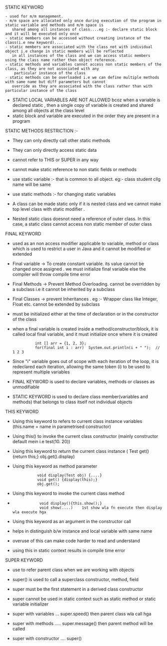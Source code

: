 STATIC KEYWORD

    - used for m/m management. 
    - m/m space are allocated only once during execution of the program in static variable and methods and m/m space is 
       shared among all instances of class....eg :- declare static block and it will be executed only once
    - static members can be accessed without creating instance of the class(i.e new keyword)....
    - static members are associated with the class not with individual object i.e change in static members will be reflected
       in all instances of the class and we can access static members using the class name rather then object reference.
    - static methods and variables cannot access non static members of the class, as they are not associated with any 
        particular instance of the class
    - static methods can be overloaded i.e we can define multiple methods with same name but diff parameters but cannot
       override as they are associated with the class rather than with particular instance of the class

- STATIC LOCAL VARIABLES ARE NOT ALLOWED bcoz when a variable is declared static , then a single copy of variable is created
    and shared among all objects at the class level
- static block and variable are executed in the order they are present in a program

STATIC METHODS RESTRICTION :-
   - They can only directly call other static methods
   - They can only directly access static data
   - cannot refer to THIS or SUPER in any way
   - cannot make static reference to non static fields or methods

- use static variable :- that is common to all object. eg:- class student cllg name will be same
- use static methods :- for changing static variables

- A class can be made static only if it is nested class and we cannot make top level class with static modifier . 
- Nested static class doesnot need a reference of outer class. In this case, a static class cannot access non static member of outer class




FINAL KEYWORD

  - used as an non access modifier applicable to variable, method or class which is used to restrict a user in Java and it
     cannot be modified or extended
  - Final variable -> To create constant variable. its value cannot be changed once assigned . we must initialize final variable else the compiler will throw compile time error
  - Final Methods -> Prevent Method Overloading. cannot be overridden by a subclass i.e it cannot be inherited by a subclass
  - Final Classes -> prevent Inheritances . eg :- Wrapper class like Integer, Float etc. cannot be extended by subclass

  - must be initialized either at the time of declaration or in the constructor of the class
  - when a final variable is created inside a method/constructor/block, it is called local final variable, and it must initialize once where it is created
      
                  int [] arr = {1, 2, 3};
                  for(final int i : arr)  System.out.println(i + " ");  // 1 2 3
                
 - Since "i" variable goes out of scope with each iteration of the loop, it is redeclared each iteration, allowing the same
    token (i) to be used to represent multiple variables

- FINAL KEYWORD is used to declare variables, methods or classes as unmodifiable
- STATIC KEYWORD is used to declare class member(variables and methods) that belongs to class itself not individual objects


THIS KEYWORD

 - Using this keyword to refers to current class instance variables (this.name = name in parametrised constructor)
 - Using this() to invoke the current class constructor (mainly constructor default mein i.e test(10. 20))
 - Using this keyword to return the current class instance ( Test get(){return this;}    obj.get().display)
 - Using this keyword  as method parameter
   
                  void display(Test obj) {....}
                  void get() {display(this);}
                  obj.get();
               
 - Using this keyword to invoke the current class method
 - 
                   void display(){this.show();}
                   void show(....)    1st show wla fn execute then display wla execute hga
               
 - Using this keyword as an argument in the constructor call
  - helps in distinguish b/w instance and local variable with same name
  - overuse of this can make code harder to read and understand
  - using this in static context results in compile time error
   
 


 SUPER KEYWORD

- use to refer parent class when we are working with objects
- super() is used to call a superclass constructor, method, field
- super must be the first statement in a derived class constructor
- super cannot be used in static context such as static method or static variable initializer

- super with variables ... super.speed() then parent class wla call hga 
- super with methods ..... super.message() then parent method will be called
- super with constructor .... super() 
